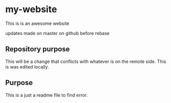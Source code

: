 # my-website
This is is an awesome website 

updates made on master on github before rebase


## Repository purpose
This will be a change that conflicts
with whatever is on the remote side.
This is was edited locally.

## Purpose 

This is a just a readme file to find error.

